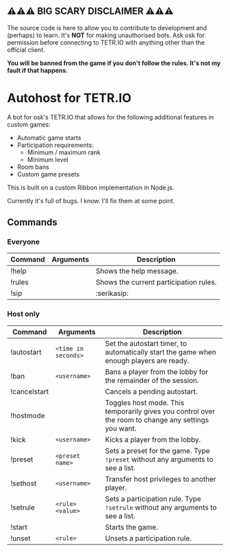 ## ⚠⚠⚠ BIG SCARY DISCLAIMER ⚠⚠⚠

The source code is here to allow you to contribute to development and (perhaps) to learn. It's **NOT** for making
unauthorised bots. Ask osk for permission before connecting to TETR.IO with anything other than the official client.

**You will be banned from the game if you don't follow the rules. It's not my fault if that happens.**


# Autohost for TETR.IO

A bot for osk's TETR.IO that allows for the following additional features in custom games:

* Automatic game starts
* Participation requirements:
    * Minimum / maximum rank
    * Minimum level
* Room bans
* Custom game presets

This is built on a custom Ribbon implementation in Node.js.

Currently it's full of bugs. I know. I'll fix them at some point.

## Commands

### Everyone

|Command|Arguments|Description|
|---|---|---|
|!help| |Shows the help message.|
|!rules| |Shows the current participation rules.|
|!sip| |:serikasip:|

### Host only

|Command|Arguments|Description|
|---|---|---|
|!autostart|`<time in seconds>`|Set the autostart timer, to automatically start the game when enough players are ready.|
|!ban|`<username>`|Bans a player from the lobby for the remainder of the session.|
|!cancelstart| |Cancels a pending autostart.|
|!hostmode| |Toggles host mode. This temporarily gives you control over the room to change any settings you want.|
|!kick|`<username>`|Kicks a player from the lobby.|
|!preset|`<preset name>`|Sets a preset for the game. Type `!preset` without any arguments to see a list.|
|!sethost|`<username>`|Transfer host privileges to another player.|
|!setrule|`<rule> <value>`|Sets a participation rule. Type `!setrule` without any arguments to see a list.|
|!start| |Starts the game.|
|!unset|`<rule>`|Unsets a participation rule.|